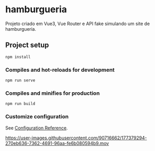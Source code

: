 # hamburgueria

Projeto criado em Vue3, Vue Router e API fake simulando um site de hamburgueria.

## Project setup
```
npm install
```

### Compiles and hot-reloads for development
```
npm run serve
```

### Compiles and minifies for production
```
npm run build
```

### Customize configuration
See [Configuration Reference](https://cli.vuejs.org/config/).


https://user-images.githubusercontent.com/90716662/177379294-270eb636-7362-4691-96aa-fe6b080594b9.mov

